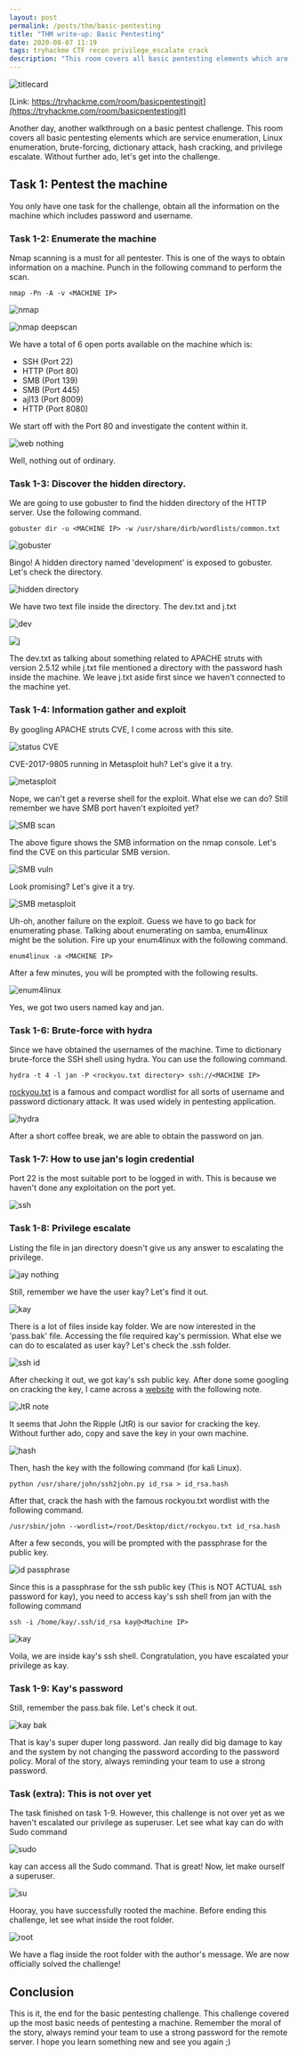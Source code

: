 ```yaml
---
layout: post
permalink: /posts/thm/basic-pentesting
title: "THM write-up: Basic Pentesting"
date: 2020-08-07 11:19
tags: tryhackme CTF recon privilege_escalate crack 
description: "This room covers all basic pentesting elements which are enumeration, brute-forcing, hash cracking, and privilege escalate."
---
```


![titlecard](/assets/images/THM/2020-08-07-basic-pentesting/1.png)

[Link: https://tryhackme.com/room/basicpentestingjt](https://tryhackme.com/room/basicpentestingjt)

Another day, another walkthrough on a basic pentest challenge. This room covers all basic pentesting elements which are service enumeration,  Linux enumeration, brute-forcing, dictionary attack, hash cracking, and privilege escalate. Without further ado, let's get into the challenge.

## Task 1: Pentest the machine

You only have one task for the challenge, obtain all the information on the machine which includes password and username.

### Task 1-2: Enumerate the machine

Nmap scanning is a must for all pentester. This is one of the ways to obtain information on a machine. Punch in the following command to perform the scan.

```
nmap -Pn -A -v <MACHINE IP>
```

![nmap](/assets/images/THM/2020-08-07-basic-pentesting/2.png)

![nmap deepscan](/assets/images/THM/2020-08-07-basic-pentesting/3.png)

We have a total of 6 open ports available on the machine which is:

- SSH (Port 22)
- HTTP (Port 80)
- SMB (Port 139)
- SMB (Port 445)
- ajl13 (Port 8009)
- HTTP (Port 8080)

We start off with the Port 80 and investigate the content within it.

![web nothing](/assets/images/THM/2020-08-07-basic-pentesting/4.png)

Well, nothing out of ordinary.

### Task 1-3: Discover the hidden directory.

We are going to use gobuster to find the hidden directory of the HTTP server. Use the following command.

```
gobuster dir -u <MACHINE IP> -w /usr/share/dirb/wordlists/common.txt
```

![gobuster](/assets/images/THM/2020-08-07-basic-pentesting/5.png)

Bingo! A hidden directory named 'development' is exposed to gobuster. Let's check the directory.

![hidden directory](/assets/images/THM/2020-08-07-basic-pentesting/6.png)

We have two text file inside the directory. The dev.txt and j.txt

![dev](/assets/images/THM/2020-08-07-basic-pentesting/7.png)

![j](/assets/images/THM/2020-08-07-basic-pentesting/8.png)

The dev.txt as talking about something related to APACHE struts with version 2.5.12 while j.txt file mentioned a directory with the password hash inside the machine. We leave j.txt aside first since we haven't connected to the machine yet. 

### Task 1-4: Information gather and exploit

By googling APACHE struts CVE, I come across with this site.

![status CVE](/assets/images/THM/2020-08-07-basic-pentesting/9.png)

CVE-2017-9805 running in Metasploit huh? Let's give it a try.

![metasploit](/assets/images/THM/2020-08-07-basic-pentesting/10.png)

Nope, we can't get a reverse shell for the exploit. What else we can do? Still remember we have SMB port haven't exploited yet? 

![SMB scan](/assets/images/THM/2020-08-07-basic-pentesting/11.png)

The above figure shows the SMB information on the nmap console. Let's find the CVE on this particular SMB version.

![SMB vuln](/assets/images/THM/2020-08-07-basic-pentesting/12.png)

Look promising? Let's give it a try.

![SMB metasploit](/assets/images/THM/2020-08-07-basic-pentesting/13.png)

Uh-oh, another failure on the exploit. Guess we have to go back for enumerating phase. Talking about enumerating on samba, enum4linux might be the solution. Fire up your enum4linux with the following command. 

```
enum4linux -a <MACHINE IP>
```

After a few minutes, you will be prompted with the following results.

![enum4linux](/assets/images/THM/2020-08-07-basic-pentesting/14.png)

Yes, we got two users named kay and jan.

### Task 1-6: Brute-force with hydra

Since we have obtained the usernames of the machine. Time to dictionary brute-force the SSH shell using hydra. You can use the following command.

```
hydra -t 4 -l jan -P <rockyou.txt directory> ssh://<MACHINE IP>
```

[rockyou.txt](https://github.com/brannondorsey/naive-hashcat/releases/download/data/rockyou.txt) is a famous and compact wordlist for all sorts of username and password dictionary attack. It was used widely in pentesting application.

![hydra](/assets/images/THM/2020-08-07-basic-pentesting/15.png)

After a short coffee break, we are able to obtain the password on jan.

### Task 1-7: How to use jan's login credential

Port 22 is the most suitable port to be logged in with. This is because we haven't done any exploitation on the port yet. 

![ssh](/assets/images/THM/2020-08-07-basic-pentesting/16.png)

### Task 1-8: Privilege escalate

Listing the file in jan directory doesn't give us any answer to escalating the privilege.

![jay nothing](/assets/images/THM/2020-08-07-basic-pentesting/17.png)

Still, remember we have the user kay? Let's find it out.

![kay](/assets/images/THM/2020-08-07-basic-pentesting/18.png)

There is a lot of files inside kay folder. We are now interested in the 'pass.bak' file. Accessing the file required kay's permission. What else we can do to escalated as user kay? Let's check the .ssh folder.

![ssh id](/assets/images/THM/2020-08-07-basic-pentesting/19.png)

After checking it out, we got kay's ssh public key. After done some googling on cracking the key, I came across a [website](https://bytesoverbombs.io/cracking-everything-with-john-the-ripper-d434f0f6dc1c) with the following note.

![JtR note](/assets/images/THM/2020-08-07-basic-pentesting/20.png)

It seems that John the Ripple (JtR) is our savior for cracking the key. Without further ado, copy and save the key in your own machine.

![hash](/assets/images/THM/2020-08-07-basic-pentesting/21.png)

Then, hash the key with the following command (for kali Linux).

```
python /usr/share/john/ssh2john.py id_rsa > id_rsa.hash
```

After that, crack the hash with the famous rockyou.txt wordlist with the following command.

```
/usr/sbin/john --wordlist=/root/Desktop/dict/rockyou.txt id_rsa.hash
```

After a few seconds, you will be prompted with the passphrase for the public key.

![id passphrase](/assets/images/THM/2020-08-07-basic-pentesting/22.png)

Since this is a passphrase for the ssh public key (This is NOT ACTUAL ssh password for kay), you need to access kay's ssh shell from jan with the following command

```
ssh -i /home/kay/.ssh/id_rsa kay@<Machine IP>
```

![kay](/assets/images/THM/2020-08-07-basic-pentesting/23.png)

Voila, we are inside kay's ssh shell. Congratulation, you have escalated your privilege as kay.

### Task 1-9: Kay's password

Still, remember the pass.bak file. Let's check it out.

![kay bak](/assets/images/THM/2020-08-07-basic-pentesting/24.png)

That is kay's super duper long password. Jan really did big damage to kay and the system by not changing the password according to the password policy. Moral of the story, always reminding your team to use a strong password.

### Task (extra): This is not over yet 

The task finished on task 1-9. However, this challenge is not over yet as we haven't escalated our privilege as superuser. Let see what kay can do with Sudo command

![sudo](/assets/images/THM/2020-08-07-basic-pentesting/25.png)

kay can access all the Sudo command. That is great! Now, let make ourself a superuser.

![su](/assets/images/THM/2020-08-07-basic-pentesting/26.png)

Hooray, you have successfully rooted the machine. Before ending this challenge, let see what inside the root folder.

![root](/assets/images/THM/2020-08-07-basic-pentesting/27.png)

We have a flag inside the root folder with the author's message. We are now officially solved the challenge!

## Conclusion

This is it, the end for the basic pentesting challenge. This challenge covered up the most basic needs of pentesting a machine. Remember the moral of the story, always remind your team to use a strong password for the remote server. I hope you learn something new and see you again ;) 